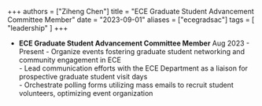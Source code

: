 +++
authors = ["Ziheng Chen"]
title = "ECE Graduate Student Advancement Committee Member"
date = "2023-09-01"
aliases = ["ecegradsac"]
tags = [
    "leadership"
]
+++
 
- **ECE Graduate Student Advancement Committee Member**
    Aug 2023 - Present
        - Organize events fostering graduate student networking and community engagement in ECE  
        - Lead communication efforts with the ECE Department as a liaison for prospective graduate student visit days  
        - Orchestrate polling forms utilizing mass emails to recruit student volunteers, optimizing event organization  
    